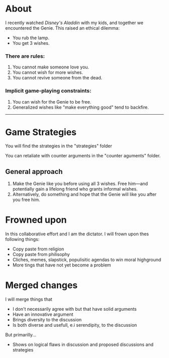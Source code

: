 # About

I recently watched *Disney's Aladdin* with my kids, and together we encountered the Genie. This raised an ethical dilemma:

- You rub the lamp.
- You get 3 wishes.

### There are rules:

1. You cannot make someone love you.  
2. You cannot wish for more wishes.  
3. You cannot revive someone from the dead.

### Implicit game-playing constraints:

1. You can wish for the Genie to be free.  
2. Generalized wishes like "make everything good" tend to backfire.

---

# Game Strategies

You will find the strategies in the "strategies" folder

You can retaliate with counter arguments in the "counter aguments" folder.

## General approach

1. Make the Genie like you before using all 3 wishes. Free him—and potentially gain a lifelong friend who grants informal wishes.  
2. Alternatively, do something and hope that the Genie will like you after you free him.

# Frowned upon

In this collaborative effort and I am the dictator. I will frown upon thes following things:

- Copy paste from religion
- Copy paste from philisophy
- Cliches, memes, slapstick, populisitic agendas to win moral highground
- More tings that have not yet become a problem

# Merged changes

I will merge things that

- I don't necessarily agree with but that have solid arguments
- Have an innovative argument
- Brings diversity to the discussion
- Is both diverse and usefull, e.i serendipity, to the discussion

But primarilly...

- Shows on logical flaws in discussion and proposed discussions and strategies

